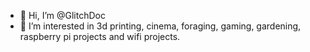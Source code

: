 - 👋 Hi, I’m @GlitchDoc
- 👀 I’m interested in 3d printing, cinema, foraging, gaming, gardening, raspberry pi projects and wifi projects.

<!---
GlitchDoc/GlitchDoc is a ✨ special ✨ repository because its `README.md` (this file) appears on your GitHub profile.
You can click the Preview link to take a look at your changes.
--->
